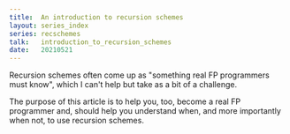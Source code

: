 ```yaml
---
title:  An introduction to recursion schemes
layout: series_index
series: recschemes
talk:   introduction_to_recursion_schemes
date:   20210521
---
```


Recursion schemes often come up as "something real FP programmers must know", which I can't help but take as a bit of a challenge.

The purpose of this article is to help you, too, become a real FP programmer and, should help you understand when, and more importantly when not, to use recursion schemes.
